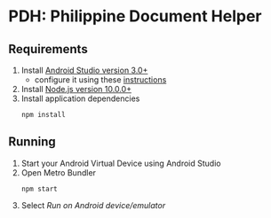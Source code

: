 # PDH: Philippine Document Helper

## Requirements
1. Install [Android Studio version 3.0+](https://developer.android.com/studio/)
    - configure it using these [instructions](https://docs.expo.io/versions/latest/workflow/android-studio-emulator/)
2. Install [Node.js version 10.0.0+](https://nodejs.org/en/)
3. Install application dependencies
    ```
    npm install 
    ```
    
## Running
1. Start your Android Virtual Device using Android Studio
2. Open Metro Bundler
    ```
    npm start
    ```
3. Select _Run on Android device/emulator_
